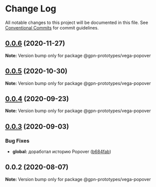 # Change Log

All notable changes to this project will be documented in this file.
See [Conventional Commits](https://conventionalcommits.org) for commit guidelines.

## [0.0.6](https://github.com/gpn-prototypes/vega-ui/compare/@gpn-prototypes/vega-popover@0.0.5...@gpn-prototypes/vega-popover@0.0.6) (2020-11-27)

**Note:** Version bump only for package @gpn-prototypes/vega-popover





## [0.0.5](https://github.com/gpn-prototypes/vega-ui/compare/@gpn-prototypes/vega-popover@0.0.4...@gpn-prototypes/vega-popover@0.0.5) (2020-10-30)

**Note:** Version bump only for package @gpn-prototypes/vega-popover





## [0.0.4](https://github.com/gpn-prototypes/vega-ui/compare/@gpn-prototypes/vega-popover@0.0.3...@gpn-prototypes/vega-popover@0.0.4) (2020-09-23)

**Note:** Version bump only for package @gpn-prototypes/vega-popover





## [0.0.3](https://github.com/gpn-prototypes/vega-ui/compare/@gpn-prototypes/vega-popover@0.0.2...@gpn-prototypes/vega-popover@0.0.3) (2020-09-03)


### Bug Fixes

* **global:** доработал историю Popover ([b684fab](https://github.com/gpn-prototypes/vega-ui/commit/b684fab788bfe568e78e017d40770ad5e230a628))





## 0.0.2 (2020-08-07)

**Note:** Version bump only for package @gpn-prototypes/vega-popover
